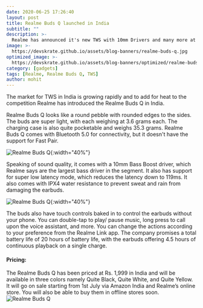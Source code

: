 ```yaml
---
date: 2020-06-25 17:26:40
layout: post
title: Realme Buds Q launched in India
subtitle: ""
description: >-
  Realme has announced it's new TWS with 10mm Drivers and many more at Rs. 1,999
image: >-
  https://devskrate.github.io/assets/blog-banners/realme-buds-q.jpg
optimized_image: >-
  https://devskrate.github.io/assets/blog-banners/optimized/realme-buds-q.webp
category: [gadgets]
tags: [Realme, Realme Buds Q, TWS]
author: mohit
---
```


The market for TWS in India is growing rapidly and to add for heat to the competition Realme has introduced the Realme Buds Q in India.

Realme Buds Q looks like a round pebble with rounded edges to the sides. The buds are super light, with each weighing at 3.6 grams each. The charging case is also quite pocketable and weighs 35.3 grams. Realme Buds Q comes with Bluetooth 5.0 for connectivity, but it doesn't have the support for Fast Pair.

![Realme Buds Q](https://devskrate.github.io/assets/images/realme/realme-buds-q-earbuds-and-case.webp){:width="40%"}

Speaking of sound quality, it comes with a 10mm Bass Boost driver, which Realme says are the largest bass driver in the segment. It also has support for super low latency mode, which reduces the latency down to 119ms. It also comes with IPX4 water resistance to prevent sweat and rain from damaging the earbuds.

![Realme Buds Q](https://devskrate.github.io/assets/images/realme/realme-buds-q-earbuds.webp){:width="40%"}

The buds also have touch controls baked in to control the earbuds without your phone. You can double-tap to play/ pause music, long press to call upon the voice assistant, and more. You can change the actions according to your preference from the Realme Link app. The company promises a total battery life of 20 hours of battery life, with the earbuds offering 4.5 hours of continuous playback on a single charge.

#### Pricing:

The Realme Buds Q has been priced at Rs. 1,999 in India and will be available in three colors namely Quite Black, Quite White, and Quite Yellow. It will go on sale starting from 1st July via Amazon India and Realme’s online store. You will also be able to buy them in offline stores soon.
![Realme Buds Q](https://devskrate.github.io/assets/images/realme/realme-buds-q-colors.webp)
